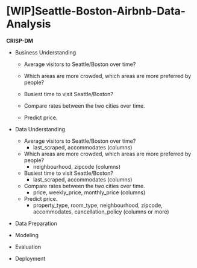 # [WIP]Seattle-Boston-Airbnb-Data-Analysis


**CRISP-DM**

* Business Understanding
 
   * Average visitors to Seattle/Boston over time?

   * Which areas are more crowded, which areas are more preferred by people?

   * Busiest time to visit Seattle/Boston?

   * Compare rates between the two cities over time.

   * Predict price.
 
    
* Data Understanding

   * Average visitors to Seattle/Boston over time?
     - last_scraped, accommodates (columns)
   * Which areas are more crowded, which areas are more preferred by people?
     - neighbourhood, zipcode (columns)
   * Busiest time to visit Seattle/Boston?
     - last_scraped, accommodates (columns)
   * Compare rates between the two cities over time.
     - price, weekly_price, monthly_price (columns)
   * Predict price.
     - property_type, room_type, neighbourhood, zipcode, accommodates, 
     cancellation_policy (columns or more)

* Data Preparation

* Modeling

* Evaluation

* Deployment
 
 

